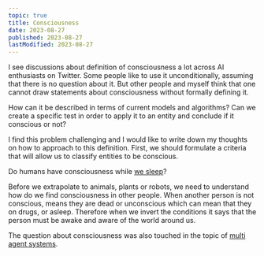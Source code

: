 ```yaml
---
topic: true
title: Consciousness
date: 2023-08-27
published: 2023-08-27
lastModified: 2023-08-27
---
```

I see discussions about definition of consciousness a lot across AI enthusiasts on Twitter. Some people like to use it unconditionally, assuming that there is no question about it. But other people and myself think that one cannot draw statements about consciousness without formally defining it.

How can it be described in terms of current models and algorithms? Can we create a specific test in order to apply it to an entity and conclude if it conscious or not?

I find this problem challenging and I would like to write down my thoughts on how to approach to this definition. First, we should formulate a criteria that will allow us to classify entities to be conscious.

Do humans have consciousness while [we sleep](/blog/should-ai-sleep)?

Before we extrapolate to animals, plants or robots, we need to understand how do we find consciousness in other people. When another person is not conscious, means they are dead or unconscious which can mean that they on drugs, or asleep. Therefore when we invert the conditions it says that the person must be awake and aware of the world around us.

The question about consciousness was also touched in the topic of [multi agent systems](/ai/multi-agent-systems).